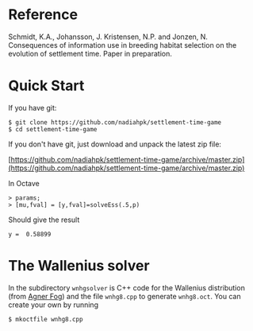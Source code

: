 # Reference

Schmidt, K.A., Johansson, J. Kristensen, N.P. and Jonzen, N.  Consequences of information use in breeding habitat selection on the evolution of settlement time. Paper in preparation.


# Quick Start

If you have git:

    $ git clone https://github.com/nadiahpk/settlement-time-game
    $ cd settlement-time-game

If you don't have git, just download and unpack the latest zip file:

[https://github.com/nadiahpk/settlement-time-game/archive/master.zip](https://github.com/nadiahpk/settlement-time-game/archive/master.zip)

In Octave

    > params;
    > [mu,fval] = [y,fval]=solveEss(.5,p)

Should give the result

    y =  0.58899


# The Wallenius solver

In the subdirectory ```wnhgsolver``` is C++ code for the Wallenius
distribution (from [Agner Fog](http://www.anger.org)) and the file
```wnhg8.cpp``` to generate ```wnhg8.oct```. You can create your own by running

    $ mkoctfile wnhg8.cpp


